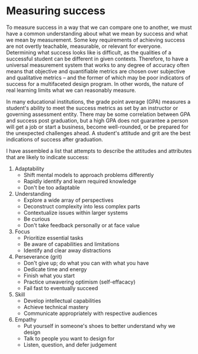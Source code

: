 # Measuring success

To measure success in a way that we can compare one to another, we must have a common understanding about what we mean by success and what we mean by measurement. Some key requirements of achieving success are not overtly teachable, measurable, or relevant for everyone. Determining what success looks like is difficult, as the qualities of a successful student can be different in given contexts. Therefore, to have a universal measurement system that works to any degree of accuracy often means that objective and quantifiable metrics are chosen over subjective and qualitative metrics – and the former of which may be poor indicators of success for a multifaceted design program. In other words, the nature of real learning limits what we can reasonably measure.

In many educational institutions, the grade point average \(GPA\) measures a student's ability to meet the success metrics as set by an instructor or governing assessment entity. There may be some correlation between GPA and success post graduation, but a high GPA does not guarantee a person will get a job or start a business, become well-rounded, or be prepared for the unexpected challenges ahead. A student's attitude and grit are the best indications of success after graduation.

I have assembled a list that attempts to describe the attitudes and attributes that are likely to indicate success:

1. Adaptability
   * Shift mental models to approach problems differently
   * Rapidly identify and learn required knowledge
   * Don't be too adaptable 
2. Understanding
   * Explore a wide array of perspectives
   * Deconstruct complexity into less complex parts
   * Contextualize issues within larger systems
   * Be curious
   * Don't take feedback personally or at face value
3. Focus
   * Prioritize essential tasks
   * Be aware of capabilities and limitations
   * Identify and clear away distractions 
4. Perseverance \(grit\)
   * Don't give up; do what you can with what you have
   * Dedicate time and energy
   * Finish what you start
   * Practice unwavering optimism \(self-effacacy\)
   * Fail fast to eventually succeed
5. Skill
   * Develop intellectual capabilities
   * Achieve technical mastery
   * Communicate appropriately with respective audiences
6. Empathy
   * Put yourself in someone's shoes to better understand why we design
   * Talk to people you want to design for
   * Listen, question, and defer judgement



